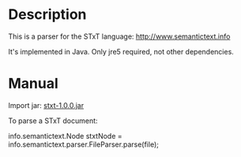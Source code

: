 # Description

This is a parser for the STxT language: http://www.semantictext.info

It's implemented in Java. Only jre5 required, not other dependencies.

# Manual

Import jar: [stxt-1.0.0.jar](https://github.com/mombiela/stxt-parser/raw/master/dist/stxt-1.0.0.jar)

To parse a STxT document:

info.semantictext.Node stxtNode = info.semantictext.parser.FileParser.parse(file);
